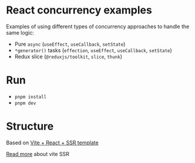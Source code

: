 # React concurrency examples

Examples of using different types of concurrency approaches to handle the same logic:

- Pure `async` (`useEffect`, `useCallback`, `setState`)
- `*generator()` tasks (`effection`, `useEffect`, `useCallback`, `setState`)
- Redux slice (`@reduxjs/toolkit`, `slice`, `thunk`)

# Run

- `pnpm install`
- `pnpm dev`

# Structure

Based on [Vite + React + SSR template](https://github.com/bluwy/create-vite-extra/tree/master/template-ssr-react-ts)

[Read more](https://vitejs.dev/guide/ssr) about vite SSR
